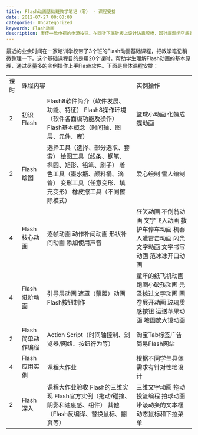 ```yaml
---
title: Flash动画基础班教学笔记（零） - 课程安排
date: 2012-07-27 00:00:00
categories: Uncategorized
keywords: Flash动画
description: 康佳一款电视的电源按钮。在回针下底针板上设计防震胶棒，回针底部闭空底针板，这样合模时回针推动防震胶棒使面针板和底针板带动顶针先复位
---
```


最近的业余时间在一家培训学校带了3个班的Flash动画基础课程，把教学笔记稍微整理一下。这个基础课程目的是用20个课时，帮助学生理解Flash动画的基本原理，通过尽量多的实例操作上手Flash软件。下面是具体课程安排：

<table>
<tbody>
	<tr>
		<td>课时</td>
		<td colspan="2">课程内容</td>
		<td>实例操作</td>
	</tr>
	<tr>
		<td>2</td>
		<td>初识Flash</td>
		<td>Flash8软件简介（软件发展、功能、特征）
		Flash8操作环境（软件各面板功能及操作）
		Flash基本概念（时间轴、图层、元件、库）</td>
		<td>篮球小动画
		化蛹成蝶动画</td>
	</tr>
	<tr>
		<td>2</td>
		<td>Flash绘图</td>
		<td>选择工具（选择、部分选取、套索）
		绘图工具（线条、钢笔、椭圆、矩形、铅笔、刷子）
		着色工具（墨水瓶、颜料桶、滴管）
		变形工具（任意变形、填充变形）
		橡皮擦工具（不同擦除模式）</td>
		<td>爱心绘制
		雪人绘制</td>
	</tr>
	<tr>
		<td>4</td>
		<td>Flash核心动画</td>
		<td>逐帧动画
		动作补间动画
		形状补间动画
		添加使用声音</td>
		<td>狂笑动画
		不倒翁动画
		文字飞入动画
		救护车停车动画
		机器人遭雷击动画
		闪光文字动画
		文字书写动画
		范冰冰开口动画</td>
	</tr>
	<tr>
		<td>4</td>
		<td>Flash进阶动画</td>
		<td>引导层动画
		遮罩（蒙版）动画
		Flash按钮制作</td>
		<td>童年的纸飞机动画
		跑圈小破孩动画
		光泽掠过文字动画
		画卷展开动画
		玻璃质感按钮
		运送苹果动画
		地图放大镜动画</td>
	</tr>
	<tr>
		<td>2</td>
		<td>Flash简单动作编程</td>
		<td>Action Script（时间轴控制、浏览器/网络、按钮行为等）</td>
		<td>淘宝Tab标签广告
		简易Flash网站</td>
	</tr>
	<tr>
		<td>4</td>
		<td>Flash应用实例</td>
		<td>课程大作业</td>
		<td>根据不同学生具体需求有针对性地设计</td>
	</tr>
	<tr>
		<td>2</td>
		<td>Flash深入</td>
		<td>课程大作业验收
		Flash的三维实现
		Flash官方实例（拖动/碰撞、阴影和速度感、组件）
		其他（Flash反编译、替换鼠标、翻页等）</td>
		<td>三维文字动画
		拖动投篮编程
		拍球动画
		带滚动条的文本框
		动态鼠标和下拉菜单</td>
	</tr>
</tbody>
</table>
